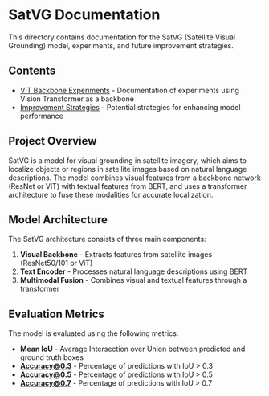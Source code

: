 # SatVG Documentation

This directory contains documentation for the SatVG (Satellite Visual Grounding) model, experiments, and future improvement strategies.

## Contents

- [ViT Backbone Experiments](vit_backbone_experiments.md) - Documentation of experiments using Vision Transformer as a backbone
- [Improvement Strategies](improvement_strategies.md) - Potential strategies for enhancing model performance

## Project Overview

SatVG is a model for visual grounding in satellite imagery, which aims to localize objects or regions in satellite images based on natural language descriptions. The model combines visual features from a backbone network (ResNet or ViT) with textual features from BERT, and uses a transformer architecture to fuse these modalities for accurate localization.

## Model Architecture

The SatVG architecture consists of three main components:

1. **Visual Backbone** - Extracts features from satellite images (ResNet50/101 or ViT)
2. **Text Encoder** - Processes natural language descriptions using BERT
3. **Multimodal Fusion** - Combines visual and textual features through a transformer

## Evaluation Metrics

The model is evaluated using the following metrics:

- **Mean IoU** - Average Intersection over Union between predicted and ground truth boxes
- **Accuracy@0.3** - Percentage of predictions with IoU > 0.3
- **Accuracy@0.5** - Percentage of predictions with IoU > 0.5
- **Accuracy@0.7** - Percentage of predictions with IoU > 0.7 
